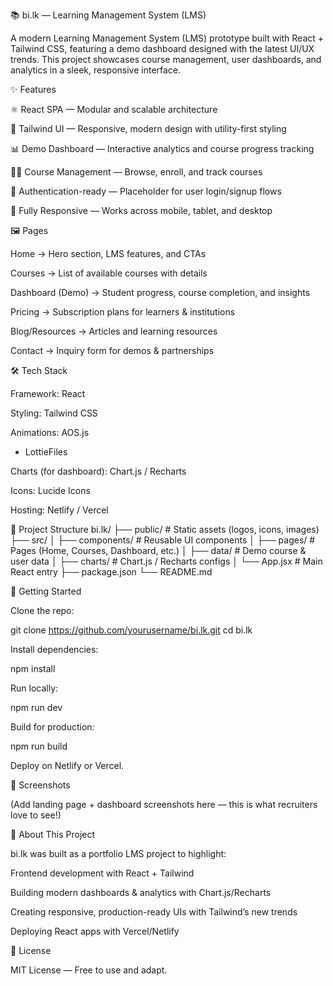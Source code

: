 📚 bi.lk — Learning Management System (LMS)

A modern Learning Management System (LMS) prototype built with React + Tailwind CSS, featuring a demo dashboard designed with the latest UI/UX trends.
This project showcases course management, user dashboards, and analytics in a sleek, responsive interface.

✨ Features

⚛️ React SPA — Modular and scalable architecture

🎨 Tailwind UI — Responsive, modern design with utility-first styling

📊 Demo Dashboard — Interactive analytics and course progress tracking

👩‍🏫 Course Management — Browse, enroll, and track courses

🔐 Authentication-ready — Placeholder for user login/signup flows

📱 Fully Responsive — Works across mobile, tablet, and desktop

🖼️ Pages

Home → Hero section, LMS features, and CTAs

Courses → List of available courses with details

Dashboard (Demo) → Student progress, course completion, and insights

Pricing → Subscription plans for learners & institutions

Blog/Resources → Articles and learning resources

Contact → Inquiry form for demos & partnerships

🛠️ Tech Stack

Framework: React

Styling: Tailwind CSS

Animations: AOS.js
 + LottieFiles

Charts (for dashboard): Chart.js
 / Recharts

Icons: Lucide Icons

Hosting: Netlify
 / Vercel

📂 Project Structure
bi.lk/
├── public/             # Static assets (logos, icons, images)
├── src/
│   ├── components/     # Reusable UI components
│   ├── pages/          # Pages (Home, Courses, Dashboard, etc.)
│   ├── data/           # Demo course & user data
│   ├── charts/         # Chart.js / Recharts configs
│   └── App.jsx         # Main React entry
├── package.json
└── README.md

🚀 Getting Started

Clone the repo:

git clone https://github.com/yourusername/bi.lk.git
cd bi.lk


Install dependencies:

npm install


Run locally:

npm run dev


Build for production:

npm run build


Deploy on Netlify or Vercel.

📸 Screenshots

(Add landing page + dashboard screenshots here — this is what recruiters love to see!)

📌 About This Project

bi.lk was built as a portfolio LMS project to highlight:

Frontend development with React + Tailwind

Building modern dashboards & analytics with Chart.js/Recharts

Creating responsive, production-ready UIs with Tailwind’s new trends

Deploying React apps with Vercel/Netlify

📜 License

MIT License — Free to use and adapt.
